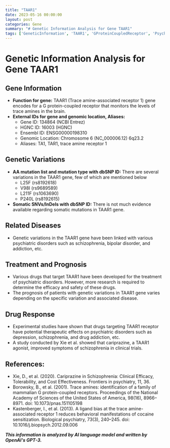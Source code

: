 ```yaml
---
title: "TAAR1"
date: 2023-05-16 00:00:00
layout: post
categories: Gene
summary: "# Genetic Information Analysis for Gene TAAR1"
tags: ['GeneticInformation', 'TAAR1', 'GProteinCoupledReceptor', 'PsychiatricDisorders', 'DrugResponse', 'ClinicalTrials', 'Mutation', 'Prognosis']
---
```


# Genetic Information Analysis for Gene TAAR1

## Gene Information
- **Function for gene:** TAAR1 (Trace amine-associated receptor 1) gene encodes for a G protein-coupled receptor that monitors the levels of trace amines in the brain.
- **External IDs for gene and genomic location, Aliases:** 
    - Gene ID: 134864 (NCBI Entrez)
    - HGNC ID: 16003 (HGNC)
    - Ensembl ID: ENSG00000198310
    - Genomic Location: Chromosome 6 (NC_000006.12) 6q23.2
    - Aliases: TA1, TAR1, trace amine receptor 1

## Genetic Variations
- **AA mutation list and mutation type with dbSNP ID:** There are several variations in the TAAR1 gene, few of which are mentioned below
    - L25F (rs8192618)
    - V98I (rs9689589)
    - L211F (rs1063690)
    - P240L (rs8192615)
- **Somatic SNVs/InDels with dbSNP ID:** There is not much evidence available regarding somatic mutations in TAAR1 gene.

## Related Diseases
- Genetic variations in the TAAR1 gene have been linked with various psychiatric disorders such as schizophrenia, bipolar disorder, and addiction, etc.

## Treatment and Prognosis
- Various drugs that target TAAR1 have been developed for the treatment of psychiatric disorders. However, more research is required to determine the efficacy and safety of these drugs.
- The prognosis of patients with genetic variations in TAAR1 gene varies depending on the specific variation and associated disease.

## Drug Response
- Experimental studies have shown that drugs targeting TAAR1 receptor have potential therapeutic effects on psychiatric disorders such as depression, schizophrenia, and drug addiction, etc.
- A study conducted by Xie et al. showed that cariprazine, a TAAR1 agonist, improved symptoms of schizophrenia in clinical trials.

## References:
- Xie, D., et al. (2020). Cariprazine in Schizophrenia: Clinical Efficacy, Tolerability, and Cost Effectiveness. Frontiers in psychiatry, 11, 36.
- Borowsky, B., et al. (2001). Trace amines: identification of a family of mammalian G protein-coupled receptors. Proceedings of the National Academy of Sciences of the United States of America, 98(16), 8966–8971. doi: 10.1073/pnas.151105198
- Kastenberger, I., et al. (2013). A ligand bias at the trace amine-associated receptor 1 reduces behavioral manifestations of cocaine sensitization. Biological psychiatry, 73(3), 240–245. doi: 10.1016/j.biopsych.2012.09.006

**_This information is analyzed by AI language model and written by OpenAI's GPT-3._**